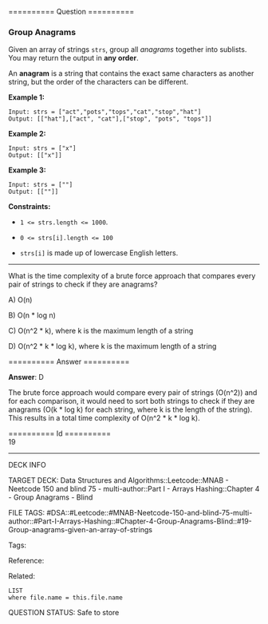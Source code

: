 ========== Question ==========  

### Group Anagrams

Given an array of strings `strs`, group all _anagrams_ together into sublists. You may return the output in **any order**.

An **anagram** is a string that contains the exact same characters as another string, but the order of the characters can be different.

**Example 1:**

```
Input: strs = ["act","pots","tops","cat","stop","hat"]
Output: [["hat"],["act", "cat"],["stop", "pots", "tops"]]
```

**Example 2:**

```
Input: strs = ["x"]
Output: [["x"]]
```

**Example 3:**

```
Input: strs = [""]
Output: [[""]]
```

**Constraints:**

-   `1 <= strs.length <= 1000`.

-   `0 <= strs[i].length <= 100`

-   `strs[i]` is made up of lowercase English letters.

---

What is the time complexity of a brute force approach that compares every pair of strings to check if they are anagrams?

A) O(n)

B) O(n \* log n)

C) O(n^2 \* k), where k is the maximum length of a string

D) O(n^2 \* k \* log k), where k is the maximum length of a string  

========== Answer ==========  

**Answer**: D

The brute force approach would compare every pair of strings (O(n^2)) and for each comparison, it would need to sort both strings to check if they are anagrams (O(k \* log k) for each string, where k is the length of the string). This results in a total time complexity of O(n^2 \* k \* log k).

========== Id ==========  
19

---

DECK INFO

TARGET DECK: Data Structures and Algorithms::Leetcode::MNAB - Neetcode 150 and blind 75 - multi-author::Part I - Arrays Hashing::Chapter 4 - Group Anagrams - Blind

FILE TAGS: #DSA::#Leetcode::#MNAB-Neetcode-150-and-blind-75-multi-author::#Part-I-Arrays-Hashing::#Chapter-4-Group-Anagrams-Blind::#19-Group-anagrams-given-an-array-of-strings

Tags:

Reference:

Related:

```dataview
LIST
where file.name = this.file.name
```
QUESTION STATUS: Safe to store
